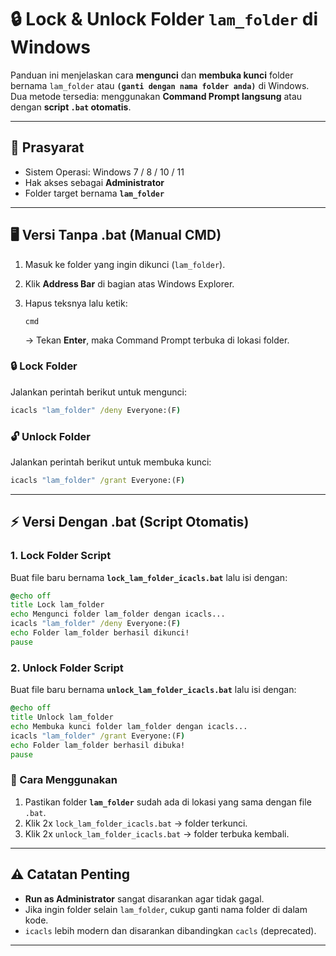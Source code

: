 # 🔒 Lock & Unlock Folder `lam_folder` di Windows

Panduan ini menjelaskan cara **mengunci** dan **membuka kunci** folder bernama `lam_folder` atau **`(ganti dengan nama folder anda)`** di Windows.
Dua metode tersedia: menggunakan **Command Prompt langsung** atau dengan **script `.bat` otomatis**.

---

## 📌 Prasyarat

* Sistem Operasi: Windows 7 / 8 / 10 / 11
* Hak akses sebagai **Administrator**
* Folder target bernama **`lam_folder`**

---

## 🖥️ Versi Tanpa .bat (Manual CMD)

1. Masuk ke folder yang ingin dikunci (`lam_folder`).
2. Klik **Address Bar** di bagian atas Windows Explorer.
3. Hapus teksnya lalu ketik:

   ```
   cmd
   ```

   → Tekan **Enter**, maka Command Prompt terbuka di lokasi folder.

### 🔒 Lock Folder

Jalankan perintah berikut untuk mengunci:

```bat
icacls "lam_folder" /deny Everyone:(F)
```

### 🔓 Unlock Folder

Jalankan perintah berikut untuk membuka kunci:

```bat
icacls "lam_folder" /grant Everyone:(F)
```

---

## ⚡ Versi Dengan .bat (Script Otomatis)

### 1. Lock Folder Script

Buat file baru bernama **`lock_lam_folder_icacls.bat`** lalu isi dengan:

```bat
@echo off
title Lock lam_folder
echo Mengunci folder lam_folder dengan icacls...
icacls "lam_folder" /deny Everyone:(F)
echo Folder lam_folder berhasil dikunci!
pause
```

### 2. Unlock Folder Script

Buat file baru bernama **`unlock_lam_folder_icacls.bat`** lalu isi dengan:

```bat
@echo off
title Unlock lam_folder
echo Membuka kunci folder lam_folder dengan icacls...
icacls "lam_folder" /grant Everyone:(F)
echo Folder lam_folder berhasil dibuka!
pause
```

### 📂 Cara Menggunakan

1. Pastikan folder **`lam_folder`** sudah ada di lokasi yang sama dengan file `.bat`.
2. Klik 2x `lock_lam_folder_icacls.bat` → folder terkunci.
3. Klik 2x `unlock_lam_folder_icacls.bat` → folder terbuka kembali.

---

## ⚠️ Catatan Penting

* **Run as Administrator** sangat disarankan agar tidak gagal.
* Jika ingin folder selain `lam_folder`, cukup ganti nama folder di dalam kode.
* `icacls` lebih modern dan disarankan dibandingkan `cacls` (deprecated).

---
